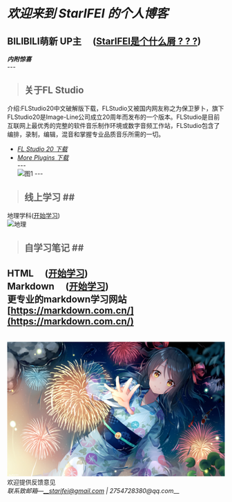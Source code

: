 # _欢迎来到 StarIFEI 的个人博客_<br>
## BILIBILI萌新 UP主 &emsp;([StarIFEI是个什么屑 ? ? ?](docs/aboutme.md))
***内附惊喜***<br>
---<br>
> ## 关于FL Studio<br>
介绍:FLStudio20中文破解版下载，FLStudio又被国内网友称之为保卫萝卜，旗下FLStudio20是Image-Line公司成立20周年而发布的一个版本。FLStudio是目前互联网上最优秀的完整的软件音乐制作环境或数字音频工作站，FLStudio包含了编排，录制，编辑，混音和掌握专业品质音乐所需的一切。  
* _[FL Studio 20 下载](docs/FLStudio.md)_<br>
* _[More Plugins 下载](docs/plugins.md)_<br>
---<br>
![图1](https://img3.vilipix.com/picture/pages/regular/2021/07/09/21/21/92127758_p0_master1200.jpg)
---<br>
> ## 线上学习 ##<br>
地理学科([开始学习](docs/地理学习.md))<br>
![地理](../image/Geo.png)<br>
> ## 自学习笔记 ##<br>
HTML &emsp;([开始学习](docs/html学习.md))  
Markdown &emsp;([开始学习](docs/markdown学习.md))   
更专业的markdown学习网站[https://markdown.com.cn/](https://markdown.com.cn/)
---
&emsp;&emsp; ![图片2](image/64992682_p0_master1200.jpg)
欢迎提供反馈意见  
_联系致邮箱—__starifei@gmail.com | 2754728380@qq.com___
